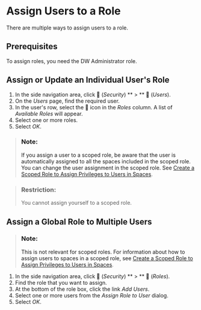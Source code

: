 <!-- loio57a78804d8bd48ca9e7e73a0d33e355f -->

<link rel="stylesheet" type="text/css" href="../css/sap-icons.css"/>

# Assign Users to a Role

There are multiple ways to assign users to a role. 



<a name="loio57a78804d8bd48ca9e7e73a0d33e355f__section_vgz_lh3_wxb"/>

## Prerequisites

To assign roles, you need the DW Administrator role.



<a name="loio57a78804d8bd48ca9e7e73a0d33e355f__section_xf2_zd3_3kb"/>

## Assign or Update an Individual User's Role

1.  In the side navigation area, click <span class="FPA-icons-V3"></span> \(*Security*\) ** \> ** <span class="FPA-icons-V3"></span> \(*Users*\).
2.  On the *Users* page, find the required user.
3.  In the user's row, select the <span class="FPA-icons-V3"></span> icon in the *Roles* column. A list of *Available Roles* will appear.
4.  Select one or more roles.
5.  Select *OK*.

> ### Note:  
> If you assign a user to a scoped role, be aware that the user is automatically assigned to all the spaces included in the scoped role. You can change the user assignment in the scoped role. See [Create a Scoped Role to Assign Privileges to Users in Spaces](create-a-scoped-role-to-assign-privileges-to-users-in-spaces-b5c4e0b.md).

> ### Restriction:  
> You cannot assign yourself to a scoped role.



<a name="loio57a78804d8bd48ca9e7e73a0d33e355f__section_wf2_zd3_3kb"/>

## Assign a Global Role to Multiple Users

> ### Note:  
> This is not relevant for scoped roles. For information about how to assign users to spaces in a scoped role, see [Create a Scoped Role to Assign Privileges to Users in Spaces](create-a-scoped-role-to-assign-privileges-to-users-in-spaces-b5c4e0b.md).

1.  In the side navigation area, click <span class="FPA-icons-V3"></span> \(*Security*\) ** \> ** <span class="FPA-icons-V3"></span> \(*Roles*\).
2.  Find the role that you want to assign.
3.  At the bottom of the role box, click the link *Add Users*.
4.  Select one or more users from the *Assign Role to User* dialog.
5.  Select *OK*.

